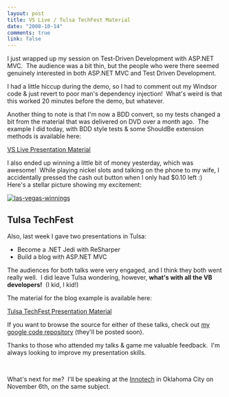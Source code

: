 ```yaml
--- 
layout: post
title: VS Live / Tulsa TechFest Material
date: "2008-10-14"
comments: true
link: false
---
```

<p>I just wrapped up my session on Test-Driven Development with ASP.NET MVC.&nbsp; The audience was a bit thin, but the people who were there seemed genuinely interested in both ASP.NET MVC and Test Driven Development.</p> <p>I had a little hiccup during the demo, so I had to comment out my Windsor code &amp; just revert to poor man's dependency injection!&nbsp; What's weird is that this worked 20 minutes before the demo, but whatever.</p> <p>Another thing to note is that I'm now a BDD convert, so my tests changed a bit from the material that was delivered on DVD over a month ago.&nbsp; The example I did today, with BDD style tests &amp; some ShouldBe extension methods is available here:</p> <p><a href="http://benscheirman.googlecode.com/files/vslive%20las%20vegas%202008.zip" target="_blank">VS Live Presentation Material</a></p> <p>I also ended up winning a little bit of money yesterday, which was awesome!&nbsp; While playing nickel slots and talking on the phone to my wife, I accidentally pressed the cash out button when I only had $0.10 left :)&nbsp; Here's a stellar picture showing my excitement:</p> <p><a href="http://flux88.com/uploads/VSLiveTulsaTechFestMaterial_9BAA/lasvegaswinnings.png"><img src="/images/lasvegaswinnings_thumb.png" alt="las-vegas-winnings"  border="0" /></a> </p> <h2>Tulsa TechFest</h2> <p>Also, last week I gave two presentations in Tulsa:</p> <ul> <li>Become a .NET Jedi with ReSharper</li> <li>Build a blog with ASP.NET MVC</li></ul> <p>The audiences for both talks were very engaged, and I think they both went really well.&nbsp; I did leave Tulsa wondering, however, <strong>what's with all the VB developers!</strong>&nbsp; (I kid, I kid!)</p> <p>The material for the blog example is available here:</p> <p><a href="http://benscheirman.googlecode.com/files/vslive%20las%20vegas%202008.zip" target="_blank">Tulsa TechFest Presentation Material</a></p> <p>If you want to browse the source for either of these talks, check out <a href="http://code.google.com/p/benscheirman" target="_blank">my google code repository</a> (they'll be posted soon).</p> <p>Thanks to those who attended my talks &amp; game me valuable feedback.&nbsp; I'm always looking to improve my presentation skills.</p> <p>&nbsp;</p> <p>What's next for me?&nbsp; I'll be speaking at the <a href="http://www.innotechok.com/" target="_blank">Innotech</a> in Oklahoma City on November 6th, on the same subject.</p>
